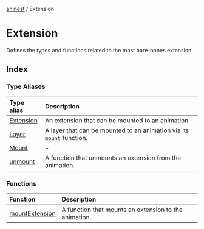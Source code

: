 [aninest](../index.md) / Extension

# Extension

Defines the types and functions related to the most bare-bones
extension.

## Index

### Type Aliases

| Type alias | Description |
| :------ | :------ |
| [Extension](type-aliases/Extension.md) | An extension that can be mounted to an animation. |
| [Layer](type-aliases/Layer.md) | A layer that can be mounted to an animation via its `mount` function. |
| [Mount](type-aliases/Mount.md) | - |
| [unmount](type-aliases/unmount.md) | A function that unmounts an extension from the animation. |

### Functions

| Function | Description |
| :------ | :------ |
| [mountExtension](functions/mountExtension.md) | A function that mounts an extension to the animation. |

